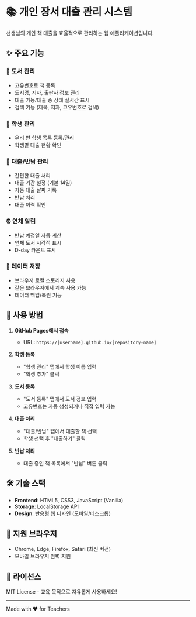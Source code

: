 # 📚 개인 장서 대출 관리 시스템

선생님의 개인 책 대출을 효율적으로 관리하는 웹 애플리케이션입니다.

## ✨ 주요 기능

### 📖 도서 관리
- 고유번호로 책 등록
- 도서명, 저자, 출판사 정보 관리
- 대출 가능/대출 중 상태 실시간 표시
- 검색 기능 (제목, 저자, 고유번호로 검색)

### 👥 학생 관리
- 우리 반 학생 목록 등록/관리
- 학생별 대출 현황 확인

### 🔄 대출/반납 관리
- 간편한 대출 처리
- 대출 기간 설정 (기본 14일)
- 자동 대출 날짜 기록
- 반납 처리
- 대출 이력 확인

### ⏰ 연체 알림
- 반납 예정일 자동 계산
- 연체 도서 시각적 표시
- D-day 카운트 표시

### 💾 데이터 저장
- 브라우저 로컬 스토리지 사용
- 같은 브라우저에서 계속 사용 가능
- 데이터 백업/복원 기능

## 🚀 사용 방법

1. **GitHub Pages에서 접속**
   - URL: `https://[username].github.io/[repository-name]`

2. **학생 등록**
   - "학생 관리" 탭에서 학생 이름 입력
   - "학생 추가" 클릭

3. **도서 등록**
   - "도서 등록" 탭에서 도서 정보 입력
   - 고유번호는 자동 생성되거나 직접 입력 가능

4. **대출 처리**
   - "대출/반납" 탭에서 대출할 책 선택
   - 학생 선택 후 "대출하기" 클릭

5. **반납 처리**
   - 대출 중인 책 목록에서 "반납" 버튼 클릭

## 🛠️ 기술 스택

- **Frontend**: HTML5, CSS3, JavaScript (Vanilla)
- **Storage**: LocalStorage API
- **Design**: 반응형 웹 디자인 (모바일/데스크톱)

## 📱 지원 브라우저

- Chrome, Edge, Firefox, Safari (최신 버전)
- 모바일 브라우저 완벽 지원

## 📝 라이선스

MIT License - 교육 목적으로 자유롭게 사용하세요!

---

Made with ❤️ for Teachers
